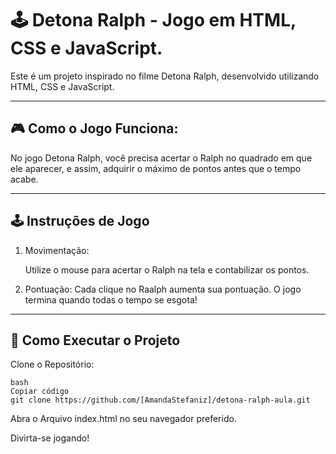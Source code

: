 
# 🕹️ Detona Ralph - Jogo em HTML, CSS e JavaScript.

Este é um projeto inspirado no filme Detona Ralph, desenvolvido utilizando HTML, CSS e JavaScript.

_________________________________________________________________________________________________

## 🎮 Como o Jogo Funciona:

No jogo Detona Ralph, você precisa acertar o Ralph no quadrado em que ele aparecer, e assim, adquirir o máximo de pontos antes que o tempo acabe.


__________________________________________________________________________________________________

## 🕹️ Instruções de Jogo

1.  Movimentação:

      Utilize o mouse para acertar o Ralph na tela e contabilizar os pontos.

2.  Pontuação:
      Cada clique no Raalph aumenta sua pontuação.
      O jogo termina quando todas o tempo se esgota!


___________________________________________________________________________________________________________

## 🚀 Como Executar o Projeto
Clone o Repositório:

```
bash
Copiar código
git clone https://github.com/[AmandaStefaniz]/detona-ralph-aula.git
````

Abra o Arquivo index.html no seu navegador preferido.

Divirta-se jogando!


